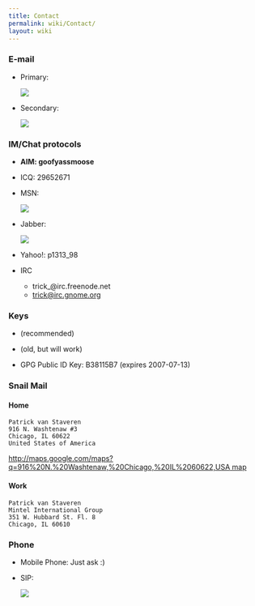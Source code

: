```yaml
---
title: Contact
permalink: wiki/Contact/
layout: wiki
---
```


### E-mail

-   Primary:
    <html>
    <img src="/util/textimage.php?text=trick.fancy-a.vanstaveren.us&size=10">

    </html>
-   Secondary:
    <html>
    <img src="/util/textimage.php?text=pvanstav.fancy-a.cs.wmich.edu&size=10">

    </html>

### IM/Chat protocols

-   **AIM: goofyassmoose**
-   ICQ: 29652671
-   MSN:
    <html>
    <img src="/util/textimage.php?text=p_vanstaveren.fancy-a.hotmail.com&size=10">

    </html>
-   Jabber:
    <html>
    <img src="/util/textimage.php?text=goofyassmoose.fancy-a.jabber.org&size=10">

    </html>
-   Yahoo!: p1313\_98
-   IRC
    -   trick\_@irc.freenode.net
    -   trick@irc.gnome.org

### Keys

-   (recommended)

-   (old, but will work)

-   GPG Public ID Key: B38115B7 (expires 2007-07-13)

### Snail Mail

#### Home

`Patrick van Staveren`  
`916 N. Washtenaw #3`  
`Chicago, IL 60622`  
`United States of America`

[http://maps.google.com/maps?q=916%20N.%20Washtenaw,%20Chicago,%20IL%2060622,USA
map](http://maps.google.com/maps?q=916%20N.%20Washtenaw,%20Chicago,%20IL%2060622,USA_map "wikilink")

#### Work

`Patrick van Staveren`  
`Mintel International Group`  
`351 W. Hubbard St. Fl. 8`  
`Chicago, IL 60610`

### Phone

-   Mobile Phone: Just ask :)
-   SIP:
    <html>
    <img src="/util/textimage.php?text=trickv.fancy-a.ekiga.net&size=10">

    </html>

